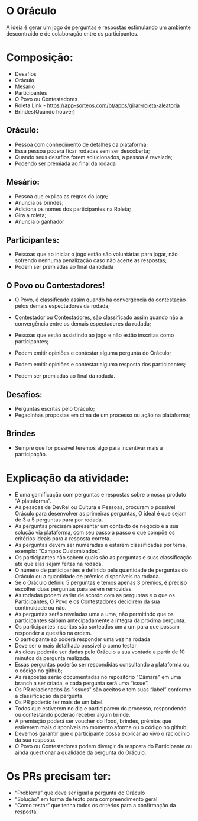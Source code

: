 # O Oráculo
A ideia é gerar um jogo de perguntas e respostas estimulando um ambiente descontraido e de colaboração entre os participantes.

# Composição: 
- Desafios
- Oráculo
- Meśario
- Participantes 
- O Povo ou Contestadores
- Roleta Link - https://app-sorteos.com/pt/apps/girar-roleta-aleatoria
- Brindes(Quando houver)


## Oráculo:  
- Pessoa com conhecimento de detalhes da plataforma;
- Essa pessoa poderá ficar rodadas sem ser descoberta;
- Quando seus desafios forem solucionados, a pessoa é revelada;
- Podendo ser premiada ao final da rodada

## Mesário: 
- Pessoa que explica as regras do jogo;
- Anuncia os brindes;
- Adiciona os nomes dos participantes na Roleta;
- Gira a roleta;
- Anuncia o ganhador

## Participantes:
- Pessoas que ao iniciar o jogo estão são voluntárias para jogar, não sofrendo nenhuma penalização caso não acerte as respostas;
- Podem ser premiadas ao final da rodada

## O Povo ou Contestadores!
- O Povo, é classificado assim quando há convergência da contestação pelos demais espectadores da rodada;

- Contestador ou Contestadores, são classificado assim quando não a convergência entre os demais espectadores da rodada;

- Pessoas que estão assistindo ao jogo e não estão inscritas como participantes;
- Podem emitir opiniões e contestar alguma pergunta do Oráculo;
- Podem emitir opiniões e contestar alguma resposta dos participantes;
- Podem ser premiadas ao final da rodada.

## Desafios:
- Perguntas escritas pelo Oráculo;
- Pegadinhas propostas em cima de um processo ou ação na plataforma;

## Brindes
- Sempre que for possivel teremos algo para incentivar mais a participação.


# Explicação da atividade:

- É uma gamificação com perguntas e respostas sobre o nosso produto “A plataforma”.
- As pessoas de DevRel ou Cultura e Pessoas, procuram o possível Oráculo para desenvolver as primeiras perguntas, O ideal é que sejam de 3 a 5 perguntas para por rodada.
- As perguntas precisam apresentar um contexto de negócio e a sua solução via plataforma, com seu passo a passo o que compõe os critérios ideais para a resposta correta.
- As perguntas devem ser numeradas e estarem classificadas por tema, exemplo: “Campos Customizados”.
- Os participantes não sabem quais são as perguntas e suas classificação até que elas sejam feitas na rodada.
- O número de participantes é definido pela quantidade de perguntas do Oráculo ou a quantidade de prêmios disponíveis na rodada.
- Se o Oráculo definiu 5 perguntas e temos apenas 3 prêmios, é preciso escolher duas perguntas para serem removidas.
- As rodadas podem variar de acordo com as perguntas e o que os Participantes, O Povo e os Contestadores decidirem da sua continuidade ou não.
- As perguntas serão reveladas uma a uma, não permitindo que os participantes saibam antecipadamente a íntegra da próxima pergunta.
- Os participantes inscritos são sorteados um a um para que possam responder a questão na ordem.
- O participante só poderá responder uma vez na rodada
- Deve ser o mais detalhado possivel o como testar
- As dicas poderão ser dadas pelo Oráculo a sua vontade a partir de 10 minutos da pergunta realizada.
- Essas perguntas poderão ser respondidas consultando a plataforma ou o código no github;
- As respostas serão documentadas no repositório "Câmara" em uma branch a ser criada, e cada pergunta será uma “issue”. 
- Os PR relacionados às "Issues" são aceitos e tem suas “label” conforme a classificação da pergunta. 
- Os PR poderão ter mais de um label.
- Todos que estiverem no dia e participarem do processo, respondendo ou contestando poderão receber algum brinde.
- A premiação poderá ser voucher do Ifood, brindes, prêmios que estiverem mais disponíveis no momento.aforma ou o código no github;
- Devemos garantir que o participante possa explicar ao vivo o raciocínio da sua resposta. 
- O Povo ou Contestadores podem divergir da resposta do Participante ou ainda questionar a qualidade da pergunta do Oráculo.


# Os PRs precisam ter: 

- “Problema” que deve ser igual a pergunta do Oráculo
- “Solução” em forma de texto para compreendimento geral
- “Como testar” que tenha todos os critérios para a confirmação da resposta.








